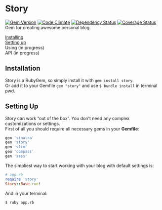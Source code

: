 # Story
[![Gem Version](https://badge.fury.io/rb/story.png)](http://badge.fury.io/rb/story) [![Code Climate](https://codeclimate.com/github/rozzy/story.png)](https://codeclimate.com/github/rozzy/story) [![Dependency Status](https://gemnasium.com/rozzy/story.png)](https://gemnasium.com/rozzy/story) [![Coverage Status](https://coveralls.io/repos/rozzy/story/badge.png)](https://coveralls.io/r/rozzy/story)  
Gem for creating awesome personal blog.  

[Installing](#installation)  
[Setting up](#setting-up)  
Using (in progress)      
API (in progress)  

## Installation
Story is a RubyGem, so simply install it with `gem install story`.  
Or add it to your Gemfile `gem "story"` and use `$ bundle install` in terminal pwd.  

## Setting Up
Story can work “out of the box”. You don't need any complex customizations or settings.  
First of all you should require all necessary gems in your **Gemfile**:
```ruby
gem 'sinatra'
gem 'story'
gem 'slim'
gem 'compass'
gem 'sass'
```

The simpliest way to start working with your blog with default settings is:  
```ruby
# app.rb
require 'story'
Story::Base.run!
```
And in your terminal: 
```bash
$ ruby app.rb
```
